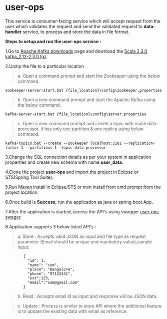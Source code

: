 # user-ops

This service is consumer-facing service which will accept request from the user which validates the request and send the validated request to **data-handler** service, to process and store the data in file format.

**Steps to setup and run the user-ops service :**

1.Go to [Apache Kafka downloads](https://kafka.apache.org/downloads) page and download the [Scala 2.3.0 kafka_2.12-2.3.0.tgz](https://archive.apache.org/dist/kafka/2.3.0/kafka_2.12-2.3.0.tgz).

2.Unzip the file to a particular location

>   a. Open a command prompt and start the Zookeeper using the below command.
>   
  	zookeeper-server-start.bat {file_location}\config\zookeeper.properties
  	      
>   b. Open a new command prompt and start the Apache Kafka using the below command.
>   
  	kafka-server-start.bat {file_location}\config\server.properties	      

>   c. Open a new command prompt and create a topic with name data-processor, it has only one partition & one replica using below command.
>   
  	kafka-topics.bat --create --zookeeper localhost:2181 --replication-factor 1 --partitions 1 -topic data-processor 	
 
3.Change the SQL connection details as per your system in application properties and create new schema with name **user_data**.
 	       	       	      
4.Clone the project **user-ops** and import the project in Eclipse or STS(Spring Tool Suite).

5.Run Maven install in Eclipse/STS or mvn install from cmd prompt from the project location.

6.Once build is **Success**, run the application as java or spring boot App.

7.After the application is started, access the API's using swagger [user-ops swager](http://localhost:8082/user-ops/swagger-ui.html).

8.Application supports 3 below listed API's :

>  a. Store : Accepts valid JSON as input and file type as request parameter (Email should be unique and mandatory value),sample input: 
>
			{
			  "id": 1,
			  "name": "sam",
			  "place": "Bangalore",
			  "phone": "97123341",
			  "ext":123,
			  "email":"sam@gmail.com"
			}

>  b. Read : Accepts email id as input and response will be JSON data.

>  c. Update : Process is similar to store API where the additional feature is to update the existing data with email as reference.
	


